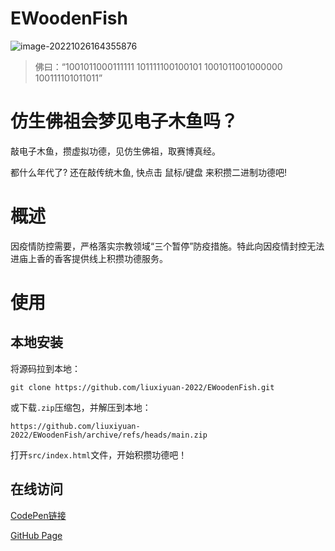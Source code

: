 # EWoodenFish

![image-20221026164355876](https://gitee.com/liuxiyuan_2022/flutter_test/raw/master/lib/assets/imgs/202210261643989.png)

> 佛曰：“1001011000111111 101111100100101 1001011001000000 100111101011011”

# 仿生佛祖会梦见电子木鱼吗？

敲电子木鱼，攒虚拟功德，见仿生佛祖，取赛博真经。

都什么年代了? 还在敲传统木鱼, 快点击 鼠标/键盘 来积攒二进制功德吧!



# 概述

因疫情防控需要，严格落实宗教领域“三个暂停”防疫措施。特此向因疫情封控无法进庙上香的香客提供线上积攒功德服务。



# 使用

## 本地安装

将源码拉到本地：

```
git clone https://github.com/liuxiyuan-2022/EWoodenFish.git
```

或下载`.zip`压缩包，并解压到本地：

```
https://github.com/liuxiyuan-2022/EWoodenFish/archive/refs/heads/main.zip
```

打开`src/index.html`文件，开始积攒功德吧！

## 在线访问

[CodePen链接](https://codepen.io/liuxiyuan/full/WNyemmR)

[GitHub Page](https://ewoodenfish.cloudpen.top/)